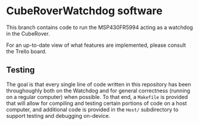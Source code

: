 # CubeRoverWatchdog software

This branch contains code to run the MSP430FR5994 acting as a watchdog in the CubeRover.

For an up-to-date view of what features are implemented, please consult the Trello board.



## Testing

The goal is that every single line of code written in this repository has been throughoughly both on the Watchdog and
for general correctness (running on a regular computer) when possible. To that end, a `Makefile` is provided that will
allow for compiling and testing certain portions of code on a host computer, and additional code is provided in the
`Host/` subdirectory to support testing and debugging on-device.
